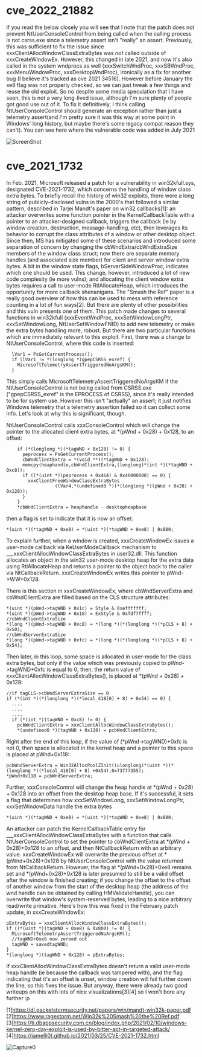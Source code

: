# cve_2022_21882
If you read the below closely you will see that I note that the patch does not prevent NtUserConsoleControl from being called when the calling process is not csrss.exe since a telemetry assert isn't "really" an assert. Previously, this was sufficient to fix the issue since xxxClientAllocWindowClassExtraBytes was *not* called outside of xxxCreateWindowEx. However, this changed in late 2021, and now it's also called in the system wndprocs as well (xxxSwitchWndProc, xxxSBWndProc, xxxMenuWindowProc, xxxDesktopWndProc), ironically as a fix for another bug (I believe it's tracked as cve 2021 34516). However before January the xe8 flag was not properly checked, so we can just tweak a few things and reuse the old exploit. So no despite some media speculation that I have seen, this is not a very long-lived issue, although I'm sure plenty of people got good use out of it. To fix it definitively, I think calling NtUserConsoleControl should generate an exception rather than just a telemetry assert(and I'm pretty sure it was this way at some point in Windows' long history, but maybe there's some legacy compat reason they can't). You can see here where the vulnerable code was added in July 2021

![ScreenShot](https://raw.githubusercontent.com/jessica0f0116/cve_2021_1732/main/patch0.png)

# cve_2021_1732

In Feb. 2021, Microsoft released a patch for a vulnerability in win32kfull.sys, designated CVE-2021-1732, which concerns the handling of window class extra bytes. To briefly recall the history of win32 exploits, there were a long string of publicly-disclosed vulns in the 2000's that followed a similar pattern, described in Tarjei Mandt's paper on win32 callbacks[1]: an attacker overwrites some function pointer in the KernelCallbackTable with a pointer to an attacker-designed callback, triggers the callback (ie by window creation, destruction, message-handling, etc), then leverages its behavior to corrupt the class attributes of a window or other desktop object. Since then, MS has mitigated some of these scenarios and introduced some separation of concern by changing the cbWndExtra/cbWndExtraSize members of the window class struct; now there are separate memory handles (and associated size member) for client and server window extra bytes. A bit in the window state flags, bServerSideWindowProc, indicates which one should be used. This change, however, introduced a lot of new code complexity (ie more vulns); and allocating the client window extra bytes requires a call to user-mode RtlAllocateHeap, which introduces the opportunity for more callback shenanigans. The "Smash the Ref" paper is a really good overview of how this can be used to mess with reference counting in a lot of fun ways[2]. But there are plenty of other possibilities and this vuln presents one of them. This patch made changes to several functions in win32kfull (xxxEventWndProc, xxxSetWindowLongPtr, xxxSetWindowLong, NtUserSetWindowFNID) to add new telemetry or make the extra bytes handling more, robust. But there are two particular functions which are immediately relevant to this exploit. First, there was a change to NtUserConsoleControl, where this code is inserted:

```
  lVar1 = PsGetCurrentProcess();
  if (lVar1 != *(longlong *)gpepCSRSS_exref) {
    MicrosoftTelemetryAssertTriggeredNoArgsKM();
  }
```
  
This simply calls MicrosoftTelemetryAssertTriggeredNoArgsKM if the NtUserConsoleControl is not being called from CSRSS.exe ("gpepCSRSS_exref" is the EPROCESS of CSRSS), since it's really intended to be for system use. However this isn't "actually" an assert; it just notifies Windows telemetry that a telemetry assertion failed so it can collect some info. Let's look at why this is significant, though.

NtUserConsoleControl calls xxxConsoleControl which will change the pointer to the allocated client extra bytes, at \*(pWnd + 0x28) + 0x128, to an offset:

```
    if (*(longlong *)(*tagWND + 0x128) != 0) {
      peprocess = PsGetCurrentProcess();
      cbWndClientExtra = *(void **)(*tagWND + 0x128);
      memcpy(heaphandle,cbWndClientExtra,(longlong)*(int *)(*tagWND + 0xc8));
      if ((*(uint *)(peprocess + 0x464) & 0x40000008) == 0) {
        xxxClientFreeWindowClassExtraBytes
                  (lVar4,*(undefined8 *)(*(longlong *)(pWnd + 0x28) + 0x128));
      }
    }
    *cbWndClientExtra = heaphandle - desktopheapbase
```

then a flag is set to indicate that it is now an offset:

```
*(uint *)(*tagWND + 0xe8) = *(uint *)(*tagWND + 0xe8) | 0x800;
```

To explain further, when a window is created, xxxCreateWindowEx issues a user-mode callback via KeUserModeCallback mechanism to \_\_\_xxxClientAllocWindowClassExtraBytes in user32.dll. This function allocates an object in the win32 user-mode desktop heap for the extra data using RtlAllocateHeap and returns a pointer to the object back to the caller via NtCallbackReturn. xxxCreateWindowEx writes this pointer to pWnd->WW+0x128.

There is this section in xxxCreateWindowEx, where cbWndServerExtra and cbWndClientExtra are filled based on the CLS structure attributes:

```
*(uint *)(pWnd->tagWND + 0x1c) = Style & 0xefffffff;
*(uint *)(pWnd->tagWND + 0x18) = ExStyle & 0xfdf7ffff;
//cbWndClientExtraSize
*(long *)(pWnd->tagWND + 0xc8) = *(long *)(*(longlong *)(*pCLS + 8) + 0x50);
//cbWndServerExtraSize
*(long *)(pWnd->tagWND + 0xfc) = *(long *)(*(longlong *)(*pCLS + 8) + 0x54);
```

Then later, in this loop, some space is allocated in user-mode for the class extra bytes, but only if the value which was previously copied to pWnd->tagWND+0xfc is equal to 0; then, the return value of xxxClientAllocWindowClassExtraBytes(), is placed at \*(pWnd + 0x28) + 0x128:

```
//if tagCLS->cbWndServerExtraSize == 0
if (*(int *)(*(longlong *)(*local_418[0] + 8) + 0x54) == 0) {
  ....
  ....
  ....
  if (*(int *)(tagWND + 0xc8) != 0) {
    pcbWndClientExtra = xxxClientAllocWindowClassExtraBytes();
    *(undefined8 *)(tagWND + 0x128) = pcbWndClientExtra;
```

Right after the end of this loop, if the value of (\*pWnd->tagWND)+0xfc is not 0, then space is allocated in the kernel heap and a pointer to this space is placed at pWnd+0x118:

```
pcbWndServerExtra = Win32AllocPoolZInit((ulonglong)*(uint *)(*(longlong *)(*local_418[0] + 8) +0x54),0x73777355);
*pWnd+0x118 = pcbWndServerExtra;
```

Further, xxxConsoleControl will change the heap handle at \*(pWnd + 0x28) + 0x128 into an offset from the desktop heap base. If it's successful, it sets a flag that determines how xxxSetWindowLong, xxxSetWindowLongPtr, xxxSetWindowData handle the extra bytes

```
*(uint *)(*tagWND + 0xe8) = *(uint *)(*tagWND + 0xe8) | 0x800;
```

An attacker can patch the KernelCallbackTable entry for \_\_\_xxxClientAllocWindowClassExtraBytes with a function that calls NtUserConsoleControl to set the pointer to cbWndClientExtra at \*(pWnd + 0x28)+0x128 to an offset, and then NtCallbackReturn with an arbitrary value. xxxCreateWindowEx will overwrite the previous offset at \*(pWnd+0x28)+0x128 by NtUserConsoleControl with the value returned from NtCallbackReturn. However, the flag at \*(pWnd+0x28)+0xe8 remains set and \*(pWnd+0x28)+0x128 is later presumed to still be a valid offset after the window is finished creating; if you change the offset to the offset of another window from the start of the desktop heap (the address of the wnd handle can be obtained by calling HMValidateHandle), you can overwrite that window's system-reserved bytes, leading to a nice arbitrary read/write primative. Here's how this was fixed in the February patch update, in xxxCreateWindowEx:

```
pExtraBytes = xxxClientAllocWindowClassExtraBytes();
if ((*(uint *)(tagWND + 0xe8) & 0x800) != 0) {
  MicrosoftTelemetryAssertTriggeredNoArgsKM();
  //tagWND+0xe8 now zeroed out
  tagWND = savedtagWND;
}
*(longlong *)(tagWND + 0x128) = pExtraBytes;
```

If xxxClientAllocWindowClassExtraBytes doesn't return a valid user-mode heap handle (ie because the callback was tampered with), and the flag indicating that it's an offset is unset, window creation will fail further down the line, so this fixes the issue. But anyway, there were already two good writeups on this with lots of nice visualizations[3][4] so I won't bore any further :p

[1]https://dl.packetstormsecurity.net/papers/win/mandt-win32k-paper.pdf
[2]https://www.ragestorm.net/Win32k%20Smash%20the%20Ref.pdf
[3]https://ti.dbappsecurity.com.cn/blog/index.php/2021/02/10/windows-kernel-zero-day-exploit-is-used-by-bitter-apt-in-targeted-attack/
[4]https://iamelli0t.github.io/2021/03/25/CVE-2021-1732.html

![Capture0](https://user-images.githubusercontent.com/72535217/113786008-49483900-9706-11eb-9bb6-c7f1b6cbadb4.PNG)
